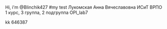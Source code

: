 Hi, i'm @Blinchik427
#my test 
Лукомская
Анна
Вячеславовна
ИСиТ
ВРПО
1 курс, 3 группа, 2 подгруппа OPI_lab7

kk 
646387